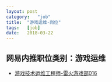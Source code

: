 ```yaml
---
layout:	post
category:	"job"
title:	"游戏运维-岗位"
tags:	[job]
date:	2018-03-22
---
```

## 网易内推职位类别：游戏运维
- [游戏技术运维工程师-雷火游戏部016](http://bole.netease.com/position/h5/detail.do?id=1480&rcode=D1O21582aT)
